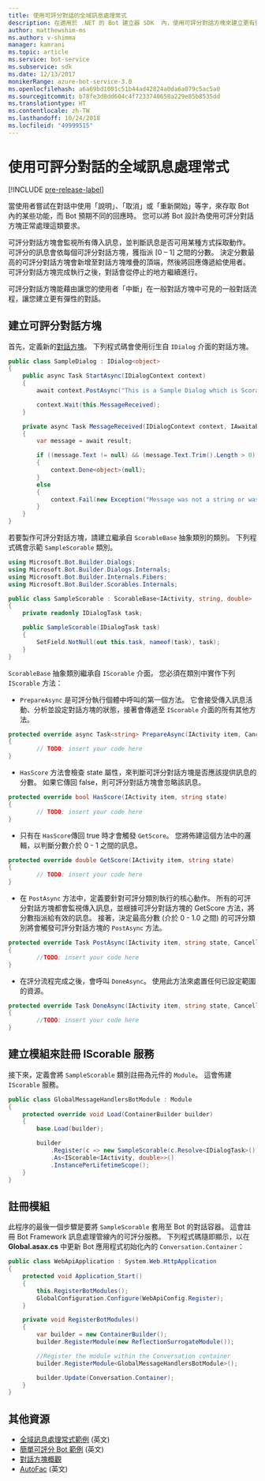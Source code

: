 ```yaml
---
title: 使用可評分對話的全域訊息處理常式
description: 在適用於 .NET 的 Bot 建立器 SDK  內，使用可評分對話方塊來建立更有彈性的對話方塊。
author: matthewshim-ms
ms.author: v-shimma
manager: kamrani
ms.topic: article
ms.service: bot-service
ms.subservice: sdk
ms.date: 12/13/2017
monikerRange: azure-bot-service-3.0
ms.openlocfilehash: a6a69bd1001c51b44ad42824a0da6a079c5ac5a0
ms.sourcegitcommit: b78fe3d8dd604c4f7233740658a229e85b8535dd
ms.translationtype: HT
ms.contentlocale: zh-TW
ms.lasthandoff: 10/24/2018
ms.locfileid: "49999515"
---
```

# <a name="global-message-handlers-using-scorables"></a>使用可評分對話的全域訊息處理常式

[!INCLUDE [pre-release-label](../includes/pre-release-label-v3.md)]

當使用者嘗試在對話中使用「說明」、「取消」或「重新開始」等字，來存取 Bot 內的某些功能，而 Bot 預期不同的回應時。 您可以將 Bot 設計為使用可評分對話方塊正常處理這類要求。

可評分對話方塊會監視所有傳入訊息，並判斷訊息是否可用某種方式採取動作。 可評分的訊息會依每個可評分對話方塊，獲指派 [0 – 1] 之間的分數。 決定分數最高的可評分對話方塊會新增至對話方塊堆疊的頂端，然後將回應傳遞給使用者。 可評分對話方塊完成執行之後，對話會從停止的地方繼續進行。

可評分對話方塊能藉由讓您的使用者「中斷」在一般對話方塊中可見的一般對話流程，讓您建立更有彈性的對話。

## <a name="create-a-scorable-dialog"></a>建立可評分對話方塊

首先，定義新的[對話方塊](bot-builder-dotnet-dialogs.md)。 下列程式碼會使用衍生自 `IDialog` 介面的對話方塊。

```cs
public class SampleDialog : IDialog<object>
{
    public async Task StartAsync(IDialogContext context)
    {
        await context.PostAsync("This is a Sample Dialog which is Scorable. Reply with anything to return to the prior prior dialog.");

        context.Wait(this.MessageReceived);
    }

    private async Task MessageReceived(IDialogContext context, IAwaitable<IMessageActivity> result)
    {
        var message = await result;

        if ((message.Text != null) && (message.Text.Trim().Length > 0))
        {
            context.Done<object>(null);
        }
        else
        {
            context.Fail(new Exception("Message was not a string or was an empty string."));
        }
    }
}
```
若要製作可評分對話方塊，請建立繼承自 `ScorableBase` 抽象類別的類別。 下列程式碼會示範 `SampleScorable` 類別。

```cs
using Microsoft.Bot.Builder.Dialogs;
using Microsoft.Bot.Builder.Dialogs.Internals;
using Microsoft.Bot.Builder.Internals.Fibers;
using Microsoft.Bot.Builder.Scorables.Internals;

public class SampleScorable : ScorableBase<IActivity, string, double>
{
    private readonly IDialogTask task;

    public SampleScorable(IDialogTask task)
    {
        SetField.NotNull(out this.task, nameof(task), task);
    }
}
```
`ScorableBase` 抽象類別繼承自 `IScorable` 介面。 您必須在類別中實作下列 `IScorable` 方法：

- `PrepareAsync` 是可評分執行個體中呼叫的第一個方法。 它會接受傳入訊息活動、分析並設定對話方塊的狀態，接著會傳遞至 `IScorable` 介面的所有其他方法。

```cs
protected override async Task<string> PrepareAsync(IActivity item, CancellationToken token)
{
        // TODO: insert your code here
}
```

- `HasScore` 方法會檢查 state 屬性，來判斷可評分對話方塊是否應該提供訊息的分數。 如果它傳回 false，則可評分對話方塊會忽略該訊息。

```cs
protected override bool HasScore(IActivity item, string state)
{
        // TODO: insert your code here
}
```

- 只有在 `HasScore`傳回 true 時才會觸發 `GetScore`。 您將佈建這個方法中的邏輯，以判斷分數介於 0 - 1 之間的訊息。

```cs
protected override double GetScore(IActivity item, string state)
{
        // TODO: insert your code here
}
```
- 在 `PostAsync` 方法中，定義要針對可評分類別執行的核心動作。 所有的可評分對話方塊都會監視傳入訊息，並根據可評分對話方塊的 GetScore 方法，將分數指派給有效的訊息。 接著，決定最高分數 (介於 0 - 1.0 之間) 的可評分類別將會觸發可評分對話方塊的 `PostAsync` 方法。

```cs
protected override Task PostAsync(IActivity item, string state, CancellationToken token)
{
        //TODO: insert your code here
}
```

- 在評分流程完成之後，會呼叫 `DoneAsync`。 使用此方法來處置任何已設定範圍的資源。

```cs
protected override Task DoneAsync(IActivity item, string state, CancellationToken token)
{
        //TODO: insert your code here
}
```

## <a name="create-a-module-to-register-the-iscorable-service"></a>建立模組來註冊 IScorable 服務

接下來，定義會將 `SampleScorable` 類別註冊為元件的 `Module`。 這會佈建 `IScorable` 服務。

```cs
public class GlobalMessageHandlersBotModule : Module
{
    protected override void Load(ContainerBuilder builder)
    {
        base.Load(builder);

        builder
            .Register(c => new SampleScorable(c.Resolve<IDialogTask>()))
            .As<IScorable<IActivity, double>>()
            .InstancePerLifetimeScope();
    }
}
```
## <a name="register-the-module"></a>註冊模組  

此程序的最後一個步驟是要將 `SampleScorable` 套用至 Bot 的對話容器。 這會註冊 Bot Framework 訊息處理管線內的可評分服務。 下列程式碼隨即顯示，以在 **Global.asax.cs** 中更新 Bot 應用程式初始化內的 `Conversation.Container`：

```cs
public class WebApiApplication : System.Web.HttpApplication
{
    protected void Application_Start()
    {
        this.RegisterBotModules();
        GlobalConfiguration.Configure(WebApiConfig.Register);
    }

    private void RegisterBotModules()
    {
        var builder = new ContainerBuilder();
        builder.RegisterModule(new ReflectionSurrogateModule());

        //Register the module within the Conversation container
        builder.RegisterModule<GlobalMessageHandlersBotModule>();

        builder.Update(Conversation.Container);
    }
}
```

## <a name="additional-resources"></a>其他資源
* [全域訊息處理常式範例](https://github.com/Microsoft/BotBuilder-Samples/tree/master/CSharp/core-GlobalMessageHandlers) (英文)
* [簡單可評分 Bot 範例](https://github.com/Microsoft/BotFramework-Samples/tree/master/blog-samples/CSharp/ScorableBotSample) (英文)
* [對話方塊概觀](bot-builder-dotnet-dialogs.md)
* [AutoFac](https://autofac.org/) (英文)
